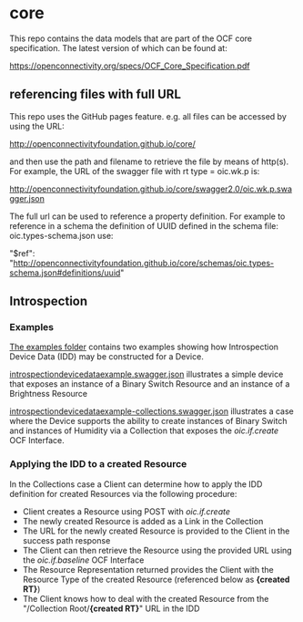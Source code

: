 # core

This repo contains the data models that are part of the OCF core specification. The latest version of which can be found at:

https://openconnectivity.org/specs/OCF_Core_Specification.pdf

## referencing files with full URL

This repo uses the GitHub pages feature. e.g. all files can be accessed by using the URL:

http://openconnectivityfoundation.github.io/core/

and then use the path and filename to retrieve the file by means of http(s). For example, the URL of the swagger file with rt type = oic.wk.p is:

http://openconnectivityfoundation.github.io/core/swagger2.0/oic.wk.p.swagger.json

The full url can be used to reference a property definition. For example to reference in a schema the definition of UUID defined in the schema file: oic.types-schema.json use:

"$ref": "http://openconnectivityfoundation.github.io/core/schemas/oic.types-schema.json#definitions/uuid"

## Introspection
### Examples

[The examples folder](https://github.com/openconnectivityfoundation/core/tree/master/examples) contains two examples showing how Introspection Device Data (IDD) may be constructed for a Device.

[introspectiondevicedataexample.swagger.json](https://github.com/openconnectivityfoundation/core/tree/master/examples/introspectiondevicedataexample.swagger.json) illustrates a simple device that exposes an instance of a Binary Switch Resource and an instance of a Brightness Resource

[introspectiondevicedataexample-collections.swagger.json](https://github.com/openconnectivityfoundation/core/tree/master/examples/introspectiondevicedataexample-collections.swagger.json) illustrates a case where the Device supports the ability to create instances of Binary Switch and instances of Humidity via a Collection that exposes the *oic.if.create* OCF Interface.

### Applying the IDD to a created Resource

In the Collections case a Client can determine how to apply the IDD definition for created Resources via the following procedure:

-	Client creates a Resource using POST with *oic.if.create*
-	The newly created Resource is added as a Link in the Collection
-	The URL for the newly created Resource is provided to the Client in the success path response
-	The Client can then retrieve the Resource using the provided URL using the *oic.if.baseline* OCF Interface
-	The Resource Representation returned provides the Client with the Resource Type of the created Resource (referenced below as **{created RT}**)
-	The Client knows how to deal with the created Resource from the "/Collection Root/**{created RT}**" URL in the IDD

